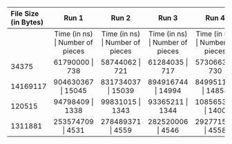 | File Size (in Bytes) |                Run 1                 |                Run 2                 |                Run 3                 |                Run 4                 |                Run 5                 |
| :------------------- | :----------------------------------: | :----------------------------------: | :----------------------------------: | :----------------------------------: | :----------------------------------: |
|                      | Time (in ns) &#124; Number of pieces | Time (in ns) &#124; Number of pieces | Time (in ns) &#124; Number of pieces | Time (in ns) &#124; Number of pieces | Time (in ns) &#124; Number of pieces |
| 34375                |         61790000 &#124; 738          |         58744062 &#124; 721          |         61284035 &#124; 717          |         57306630 &#124; 730          |         54101982 &#124; 716          |
| 14169117             |        904630367 &#124; 15045        |        831734037 &#124; 15039        |        894916744 &#124; 14994        |        849951144 &#124; 14858        |        840053963 &#124; 14944        |
| 120515               |         94798409 &#124; 1338         |         99831015 &#124; 1343         |         93365211 &#124; 1344         |        108565322 &#124; 1400         |         86967490 &#124; 1366         |
| 1311881              |        253574709 &#124; 4531         |        278489371 &#124; 4559         |        282520006 &#124; 4546         |        292771599 &#124; 4558         |        254829142 &#124; 4511         |
